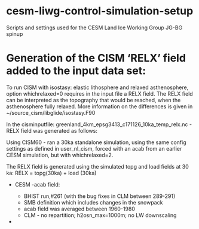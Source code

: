 # cesm-liwg-control-simulation-setup
Scripts and settings used for the CESM Land Ice Working Group JG-BG spinup

# Generation of the CISM ‘RELX’ field added to the input data set:
To run CISM with isostasy: elastic lithosphere and relaxed asthenosphere, option whichrelaxed=0 requires in the input file a RELX field. The RELX field can be interpreted as the topography that would be reached, when the asthenosphere fully relaxed. More information on the differences is given in 
		~/source_cism/libglide/isostasy.F90

In the cisminputfile: greenland_4km_epsg3413_c171126_10ka_temp_relx.nc - RELX field was generated as follows:

Using CISM60 - ran a 30ka standalone simulation, using the same config settings as defined in user_nl_cism, forced with an acab from an earlier CESM simulation, but with whichrelaxed=2.

The RELX field is generated using the simulated topg and load fields at 30 ka:
	RELX = topg(30ka) + load (30ka)
 
- CESM -acab field:
	- BHIST run,#261 (with the bug fixes in CLM between 289-291)
	- SMB definition which includes changes in the snowpack
	- acab field was averaged between 1960-1980
	- CLM - no repartition; h2osn_max=1000m; no LW downscaling

 
-


